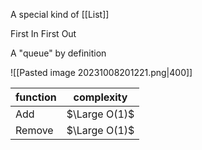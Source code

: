 A special kind of [[List]] 

First In First Out

A "queue" by definition

![[Pasted image 20231008201221.png|400]]

| function | complexity |
| -------- | ---------- |
| Add      | $\Large O(1)$ |
| Remove   | $\Large O(1)$ |